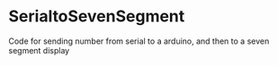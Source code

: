 SerialtoSevenSegment
====================

Code for sending number from serial to a arduino, and then to a seven segment display
